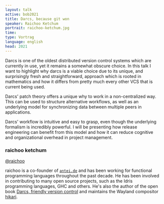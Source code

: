 ```yaml
---
layout: talk
active: bob2021
title: Darcs, because git won
speaker: Raichoo Ketchum
portrait: raichoo-ketchum.jpg
time: 
type: Vortrag
language: english
head: 2021
---
```


Darcs is one of the oldest distributed version control systems which
are currently in use, yet it remains a somewhat obscure choice. In
this talk I want to highlight why darcs is a viable choice due to its
unique, and surprisingly fresh and straightforward, approach which is
rooted in mathematics and how it differs from pretty much every other
VCS that is current being used.

Darcs' patch theory offers a unique why to work in a non-centralized
way. This can be used to structure alternative workflows, as well as
an underlying model for synchronizing data between multiple peers in
applications.

Darcs' workflow is intuitive and easy to grasp, even though the
underlying formalism is incredibly powerful. I will be presenting how
release engineering can benefit from this model and how it can reduce
cognitive and organizational overhead in project management.

### raichoo ketchum

[@raichoo](http://www.twitter.com/raichoo)

raichoo is a co-founder of [`antei.de`](https://antei.de) and has been working
for functional programming languages throughout the past decade. He
has been involved in contributing to many open source projects, such
as the Idris programming languages, GHC and others. He's also the
author of the open book [Darcs, friendly version control](https://darcsbook.acmelabs.space/) and
maintains the Wayland compositor [hikari](https://hikari.acmelabs.space/).


